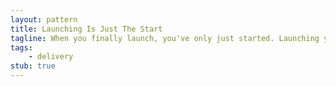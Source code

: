 ```yaml
---
layout: pattern
title: Launching Is Just The Start
tagline: When you finally launch, you've only just started. Launching your project is not a destination and it's not finished, you've only just begun.
tags:
    - delivery
stub: true
---
```

